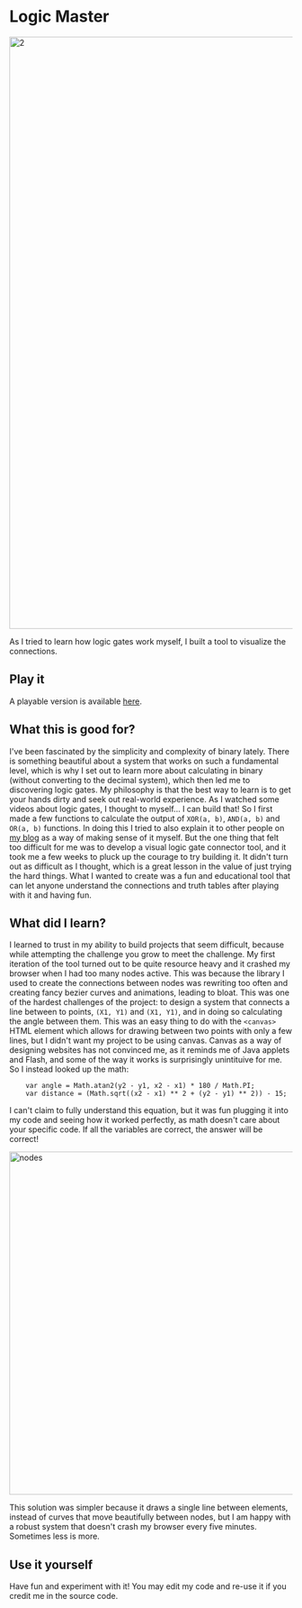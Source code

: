 # Logic Master

<img width="1051" alt="2" src="https://user-images.githubusercontent.com/105588693/210104501-835852f0-d59f-4af3-b56f-ed8ea48dec98.png">

As I tried to learn how logic gates work myself, I built a tool to visualize the connections.

## Play it

A playable version is available [here](https://neontomo.com/play/logic-master).

## What this is good for?

I've been fascinated by the simplicity and complexity of binary lately. There is something beautiful about a system that works on such a fundamental level, which is why I set out to learn more about calculating in binary (without converting to the decimal system), which then led me to discovering logic gates. My philosophy is that the best way to learn is to get your hands dirty and seek out real-world experience. As I watched some videos about logic gates, I thought to myself... I can build that! So I first made a few functions to calculate the output of `XOR(a, b)`, `AND(a, b)` and `OR(a, b)` functions. In doing this I tried to also explain it to other people on [my blog](https://neontomo.com/blog/?id=can-i-teach-you-to-add-numbers-in-binary-in-20-mins) as a way of making sense of it myself. But the one thing that felt too difficult for me was to develop a visual logic gate connector tool, and it took me a few weeks to pluck up the courage to try building it. It didn't turn out as difficult as I thought, which is a great lesson in the value of just trying the hard things. What I wanted to create was a fun and educational tool that can let anyone understand the connections and truth tables after playing with it and having fun.

## What did I learn?

I learned to trust in my ability to build projects that seem difficult, because while attempting the challenge you grow to meet the challenge. My first iteration of the tool turned out to be quite resource heavy and it crashed my browser when I had too many nodes active. This was because the library I used to create the connections between nodes was rewriting too often and creating fancy bezier curves and animations, leading to bloat. This was one of the hardest challenges of the project: to design a system that connects a line between to points, `(X1, Y1)` and `(X1, Y1)`, and in doing so calculating the angle between them. This was an easy thing to do with the `<canvas>` HTML element which allows for drawing between two points with only a few lines, but I didn't want my project to be using canvas. Canvas as a way of designing websites has not convinced me, as it reminds me of Java applets and Flash, and some of the way it works is surprisingly unintituive for me. So I instead looked up the math:
```	
	var angle = Math.atan2(y2 - y1, x2 - x1) * 180 / Math.PI;
	var distance = (Math.sqrt((x2 - x1) ** 2 + (y2 - y1) ** 2)) - 15;
  ```
 
I can't claim to fully understand this equation, but it was fun plugging it into my code and seeing how it worked perfectly, as math doesn't care about your specific code. If all the variables are correct, the answer will be correct!

<img width="609" alt="nodes" src="https://user-images.githubusercontent.com/105588693/210263263-02f06569-34fb-4ae7-b996-d409182528f7.png">

This solution was simpler because it draws a single line between elements, instead of curves that move beautifully between nodes, but I am happy with a robust system that doesn't crash my browser every five minutes. Sometimes less is more.

## Use it yourself

Have fun and experiment with it! You may edit my code and re-use it if you credit me in the source code.
